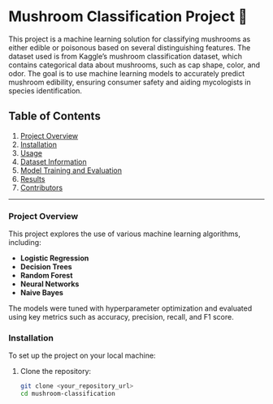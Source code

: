 # Mushroom Classification Project 🍄

This project is a machine learning solution for classifying mushrooms as either edible or poisonous based on several distinguishing features. The dataset used is from Kaggle’s mushroom classification dataset, which contains categorical data about mushrooms, such as cap shape, color, and odor. The goal is to use machine learning models to accurately predict mushroom edibility, ensuring consumer safety and aiding mycologists in species identification.

## Table of Contents
1. [Project Overview](#project-overview)
2. [Installation](#installation)
3. [Usage](#usage)
4. [Dataset Information](#dataset-information)
5. [Model Training and Evaluation](#model-training-and-evaluation)
6. [Results](#results)
7. [Contributors](#contributors)

---

### Project Overview

This project explores the use of various machine learning algorithms, including:
- **Logistic Regression**
- **Decision Trees**
- **Random Forest**
- **Neural Networks**
- **Naive Bayes**

The models were tuned with hyperparameter optimization and evaluated using key metrics such as accuracy, precision, recall, and F1 score.

### Installation

To set up the project on your local machine:
1. Clone the repository:
   ```bash
   git clone <your_repository_url>
   cd mushroom-classification

